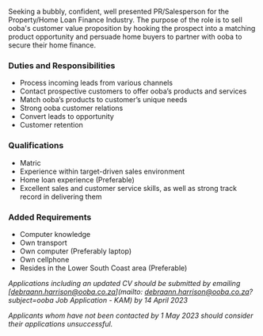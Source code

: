 
Seeking a bubbly, confident, well presented PR/Salesperson for the Property/Home Loan Finance Industry. The purpose of the role is to sell ooba's customer value proposition by hooking the prospect into a matching product opportunity and persuade home buyers to partner with ooba to secure their home finance.

### Duties and Responsibilities

- Process incoming leads from various channels
- Contact prospective customers to offer ooba’s products and services
- Match ooba’s products to customer’s unique needs
- Strong ooba customer relations
- Convert leads to opportunity
- Customer retention

### Qualifications

- Matric
- Experience within target-driven sales environment
- Home loan experience (Preferable)
- Excellent sales and customer service skills, as well as strong track record in delivering
them

### Added Requirements

- Computer knowledge
- Own transport
- Own computer (Preferably laptop)
- Own cellphone
- Resides in the Lower South Coast area (Preferable)


*Applications including an updated CV should be submitted by emailing [debraann.harrison@ooba.co.za](mailto: debraann.harrison@ooba.co.za?subject=ooba Job Application - KAM) by 14 April 2023*

*Applicants whom have not been contacted by 1 May 2023 should consider their applications unsuccessful.*
 
